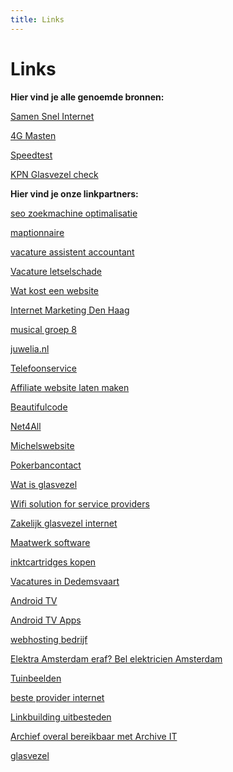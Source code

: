 ```yaml
---
title: Links
---
```


# Links

**Hier vind je alle genoemde bronnen:**

<a href="http://www.samensnelinternet.nl/" target="_blank" rel="nofollow">Samen Snel Internet</a>

<a href="http://www.gsmmasten.nl/" target="_blank" rel="nofollow">4G Masten</a>

<a href="https://www.speedtest.net/nl" target="_blank" rel="nofollow">Speedtest</a>

<a href="https://www.kpnnetwerk.nl/" target="_blank" rel="nofollow">KPN Glasvezel check</a>

**Hier vind je onze linkpartners:**

<a href="https://www.heinosoft.nl/blog/zoekmachine-optimalisatie" target="_blank">seo zoekmachine optimalisatie</a>

<a href="https://www.gunneman-geo.nl/maptionnaire/" target="_blank">maptionnaire</a>

<a href="https://www.vanderzwaard.nl/vacature-junior-assistent-accountant/" target="_blank">vacature assistent accountant </a>

<a href="https://dlsa.nl/vacature-letselschade/" target="_blank">Vacature letselschade</a>

<a href="https://inyourfacemedia.nl/wat-kost-een-website" target="_blank">Wat kost een website</a>

<a href="https://whiskyfriday.nl/diensten/online-marketing-den-haag/" target="_blank">Internet Marketing Den Haag</a>

<a href="https://www.repenroer.nl/" target="_blank">musical groep 8</a>

<a href="https://juwelia.nl/" target="_blank">juwelia.nl</a>

<a href="https://binnendienst.nu/telefoonservice/" target="_blank">Telefoonservice</a>

<a href="https://iyfm.nl/affiliate-website-laten-maken" target="_blank">Affiliate website laten maken</a>

<a href="https://beautifulcode.nl/" target="_blank">Beautifulcode</a>

<a href="https://net4all.be" target="_blank">Net4All</a>

<a href="http://michelswebsite.nl" target="_blank">Michelswebsite</a>

<a href="http://pokerbancontact.be" target="_blank">Pokerbancontact</a>

<a href="https://www.gratistabletonline.nl/wat-is-glasvezel" target="_blank">Wat is glasvezel</a>

<a href="https://divitel.com/operators-service-providers/mesh-wifi-solution-for-service-providers/" target="_blank">Wifi solution for service providers</a>

<a href="https://zakelijk-glasvezel.nl/" target="_blank">Zakelijk glasvezel internet</a>

<a href="https://beeproger.com/maatwerk-software-laten-ontwikkelen/" target="_blank">Maatwerk software</a>

<a href="https://www.alleeninkt.nl/inktcartridges/" target="_blank">inktcartridges kopen</a>

<a href="https://brflex.nl/vacatures/dedemsvaart/" target="_blank">Vacatures in Dedemsvaart</a>

<a href="https://boji.nl/collections/android-tv-box" target="_blank">Android TV</a>

<a href="https://boji.nl/blogs/news/beste-apps-android-tv-box-2021" target="_blank">Android TV Apps</a>

<a href="https://www.transip.nl/webhosting" target="_blank">webhosting bedrijf</a>

<a href="https://elektricienamsterdam247.nl/" target="_blank">Elektra Amsterdam eraf? Bel elektricien Amsterdam</a>

<a href="https://GardenArts.nl" target="_blank">Tuinbeelden</a>

<a href="https://dnob.nl/vind-de-beste-provider/" target="_blank">beste provider internet</a>

<a href="https://www.stractive.nl/linkbuilding-uitbesteden/" target="_blank">Linkbuilding uitbesteden</a>

<a href="https://www.archive-it.nl/digitaliseren" target="_blank">Archief overal bereikbaar met Archive IT</a>

<a href="https://signetbreedband.nl/zakelijk-internet/glasvezel/" target="_blank">glasvezel</a>